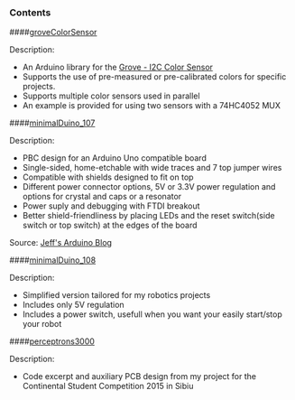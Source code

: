 ### Contents

####[groveColorSensor](https://github.com/adrcotfas/Arduino/tree/master/groveColorSensor)

Description:
- An Arduino library for the [Grove - I2C Color Sensor](http://www.seeedstudio.com/depot/grove-i2c-color-sensor-p-854.html?cPath=25_27)
- Supports the use of pre-measured or pre-calibrated colors for specific projects.
- Supports multiple color sensors used in parallel
- An example is provided for using two sensors with a 74HC4052 MUX

####[minimalDuino_107](https://github.com/adrcotfas/Arduino/tree/master/minimalDuino_107)

Description:
- PBC design for an Arduino Uno compatible board
- Single-sided, home-etchable with wide traces and 7 top jumper wires
- Compatible with shields designed to fit on top
- Different power connector options, 5V or 3.3V power regulation and options for crystal and caps or a resonator
- Power suply and debugging with FTDI breakout
- Better shield-friendliness by placing LEDs and the reset switch(side switch or top switch) at the edges of the board

Source: [Jeff's Arduino Blog](http://jmsarduino.blogspot.com)

####[minimalDuino_108](https://github.com/adrcotfas/Arduino/tree/master/minimalDuino_108)

Description:
- Simplified version tailored for my robotics projects
- Includes only 5V regulation
- Includes a power switch, usefull when you want your easily start/stop your robot

####[perceptrons3000](https://github.com/adrcotfas/Arduino/tree/master/perceptrons3000)

Description:
- Code excerpt and auxiliary PCB design from my project for the Continental Student Competition 2015 in Sibiu